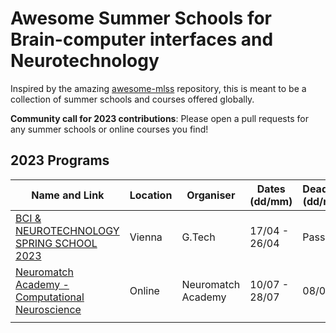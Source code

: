 # Awesome Summer Schools for Brain-computer interfaces and Neurotechnology 

Inspired by the amazing [awesome-mlss](https://github.com/sshkhr/awesome-mlss) repository, this is meant to be a 
collection of summer schools and courses offered globally.

**Community call for 2023 contributions**: Please open a pull requests for any summer schools or online courses
you find!

## 2023 Programs

| Name and Link                                                                            | Location | Organiser          | Dates (dd/mm) | Deadline (dd/mm) | Notes |
|------------------------------------------------------------------------------------------|----------|--------------------|---------------|------------------|-------|
| [BCI & NEUROTECHNOLOGY SPRING SCHOOL 2023](https://www.gtec.at/spring-school-2023/)      | Vienna   | G.Tech             | 17/04 - 26/04 | Passed           |       |
| [Neuromatch Academy - Computational Neuroscience](https://academy.neuromatch.io/courses) | Online   | Neuromatch Academy | 10/07 - 28/07 | 08/05            |       |
|                                                                                          |          |                    |               |                  |       |


